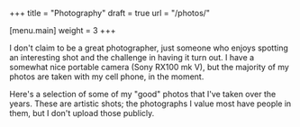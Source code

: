 +++
title = "Photography"
draft = true
url = "/photos/"

[menu.main]
weight = 3
+++

I don't claim to be a great photographer, just someone who enjoys spotting an interesting shot and the challenge in having it turn out. I have a somewhat nice portable camera (Sony RX100 mk V), but the majority of my photos are taken with my cell phone, in the moment.

Here's a selection of some of my "good" photos that I've taken over the years. These are artistic shots; the photographs I value most have people in them, but I don't upload those publicly.